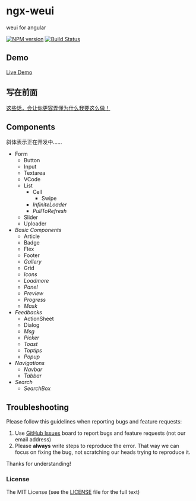 # ngx-weui
weui for angular

[![NPM version](https://img.shields.io/npm/v/ngx-weui.svg)](https://www.npmjs.com/package/ngx-weui)
[![Build Status](https://travis-ci.org/cipchk/ngx-weui.svg?branch=master)](https://travis-ci.org/cipchk/ngx-weui)


## Demo

[Live Demo](https://cipchk.github.io/ngx-weui/)

## 写在前面

[这些话，会让你更容弄懂为什么我要这么做！](https://github.com/cipchk/ngx-weui/issues/1)

## Components

斜体表示正在开发中……

+ Form
    + Button
    + Input
    + Textarea
    + VCode
    + List
        + Cell
            + Swipe
        + _InfiniteLoader_
        + _PullToRefresh_
    + Slider
    + Uploader
+ _Basic Components_
    + Article
    + Badge
    + Flex
    + Footer
    + _Gallery_
    + Grid
    + _Icons_
    + _Loadmore_
    + _Panel_
    + _Preview_
    + _Progress_
    + _Mask_
+ _Feedbacks_
    + ActionSheet
    + Dialog
    + _Msg_
    + _Picker_
    + _Toast_
    + _Toptips_
    + _Popup_
+ _Navigations_
    + _Navbar_
    + _Tabbar_
+ _Search_
    + _SearchBox_

## Troubleshooting

Please follow this guidelines when reporting bugs and feature requests:

1. Use [GitHub Issues](https://github.com/cipchk/ngx-weui/issues) board to report bugs and feature requests (not our email address)
2. Please **always** write steps to reproduce the error. That way we can focus on fixing the bug, not scratching our heads trying to reproduce it.

Thanks for understanding!

### License

The MIT License (see the [LICENSE](https://github.com/cipchk/ngx-weui/blob/master/LICENSE) file for the full text)
